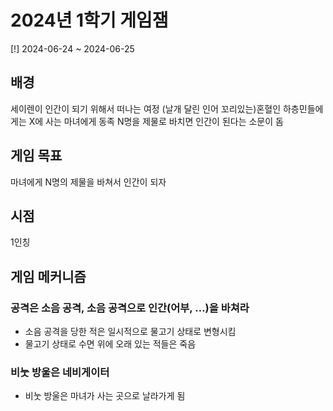 # 2024년 1학기 게임잼

[!] 2024-06-24 ~ 2024-06-25

## 배경
세이렌이 인간이 되기 위해서 떠나는 여정
(날개 달린 인어 꼬리있는)혼혈인 하층민들에게는 X에 사는 마녀에게 동족 N명을 제물로 바치면 인간이 된다는 소문이 돔

## 게임 목표
마녀에게 N명의 제물을 바쳐서 인간이 되자

## 시점
1인칭

## 게임 메커니즘
### 공격은 소음 공격, 소음 공격으로 인간(어부, …)을 바쳐라
- 소음 공격을 당한 적은 일시적으로 물고기 상태로 변형시킴
- 물고기 상태로 수면 위에 오래 있는 적들은 죽음
### 비눗 방울은 네비게이터
- 비눗 방울은 마녀가 사는 곳으로 날라가게 됨

